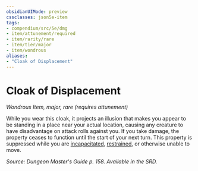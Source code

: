 ```yaml
---
obsidianUIMode: preview
cssclasses: json5e-item
tags:
- compendium/src/5e/dmg
- item/attunement/required
- item/rarity/rare
- item/tier/major
- item/wondrous
aliases: 
- "Cloak of Displacement"
---
```

# Cloak of Displacement
*Wondrous Item, major, rare (requires attunement)*  


While you wear this cloak, it projects an illusion that makes you appear to be standing in a place near your actual location, causing any creature to have disadvantage on attack rolls against you. If you take damage, the property ceases to function until the start of your next turn. This property is suppressed while you are [incapacitated](2.%20GM%20Tools/Misc%20DND%20Handbook/compendium/rules/conditions.md#incapacitated), [restrained](2.%20GM%20Tools/Misc%20DND%20Handbook/compendium/rules/conditions.md#restrained), or otherwise unable to move.

*Source: Dungeon Master's Guide p. 158. Available in the SRD.*